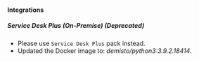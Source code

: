 
#### Integrations
##### Service Desk Plus (On-Premise) (Deprecated)
- Please use ``Service Desk Plus`` pack instead.
- Updated the Docker image to: *demisto/python3:3.9.2.18414*.